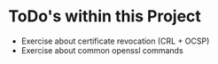 # ToDo's within this Project

   * Exercise about certificate revocation (CRL + OCSP)
   * Exercise about common openssl commands

